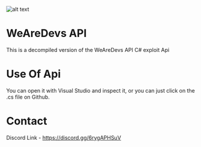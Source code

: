 ![alt text](https://imgur.com/a/HJioyKJ)

# WeAreDevs API

This is a decompiled version of the WeAreDevs API C# exploit Api

# Use Of Api

You can open it with Visual Studio and inspect it,
or you can just click on the .cs file on Github.

# Contact

Discord Link - https://discord.gg/6rygAPHSuV

